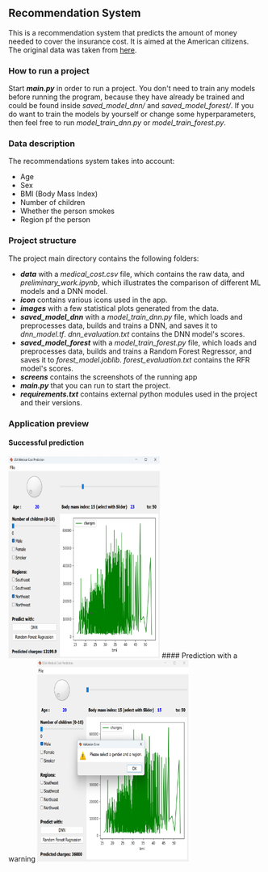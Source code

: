 ## Recommendation System

This is a recommendation system that predicts the amount of money needed to cover the insurance cost. It is aimed at the American citizens.
The original data was taken from [here](https://www.kaggle.com/datasets/mirichoi0218/insurance/data).


### How to run a project
Start ***main.py*** in order to run a project.
You don't need to train any models before running the program, because they have already be trained and could be found inside *saved_model_dnn/* and *saved_model_forest/*. If you do want to train the models by yourself or change some hyperparameters, then feel free to run *model_train_dnn.py* or *model_train_forest.py*.


### Data description
The recommendations system takes into account:
- Age
- Sex
- BMI (Body Mass Index)
- Number of children
- Whether the person smokes
- Region pf the person


### Project structure
The project main directory contains the following folders:
- ***data*** with a *medical_cost.csv* file, which contains the raw data, and *preliminary_work.ipynb*, which illustrates the comparison of different ML models and a DNN model.
- ***icon*** contains various icons used in the app.
- ***images*** with a few statistical plots generated from the data.
- ***saved_model_dnn*** with a *model_train_dnn.py* file, which loads and preprocesses data, builds and trains a DNN, and saves it to *dnn_model.tf*. *dnn_evaluation.txt* contains the DNN model's scores.
- ***saved_model_forest*** with a *model_train_forest.py* file, which loads and preprocesses data, builds and trains a Random Forest Regressor, and saves it to *forest_model.joblib*. *forest_evaluation.txt* contains the RFR model's scores.
- ***screens*** contains the screenshots of the running app
- ***main.py*** that you can run to start the project.
- ***requirements.txt*** contains external python modules used in the project and their versions.


### Application preview
#### Successful prediction
<img src="screens/successful_prediction.png" alt="Successful prediction" width="300" height="400">
#### Prediction with a warning
<img src="screens/prediction_with_warning.png" alt="Prediction with a warning" width="300" height="400">
